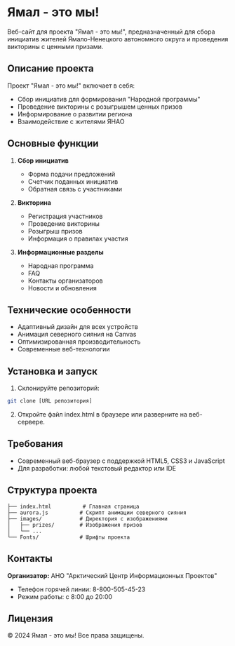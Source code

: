 # Ямал - это мы!

Веб-сайт для проекта "Ямал - это мы!", предназначенный для сбора инициатив жителей Ямало-Ненецкого автономного округа и проведения викторины с ценными призами.

## Описание проекта

Проект "Ямал - это мы!" включает в себя:
- Сбор инициатив для формирования "Народной программы"
- Проведение викторины с розыгрышем ценных призов
- Информирование о развитии региона
- Взаимодействие с жителями ЯНАО

## Основные функции

1. **Сбор инициатив**
   - Форма подачи предложений
   - Счетчик поданных инициатив
   - Обратная связь с участниками

2. **Викторина**
   - Регистрация участников
   - Проведение викторины
   - Розыгрыш призов
   - Информация о правилах участия

3. **Информационные разделы**
   - Народная программа
   - FAQ
   - Контакты организаторов
   - Новости и обновления

## Технические особенности

- Адаптивный дизайн для всех устройств
- Анимация северного сияния на Canvas
- Оптимизированная производительность
- Современные веб-технологии

## Установка и запуск

1. Склонируйте репозиторий:
```bash
git clone [URL репозитория]
```

2. Откройте файл index.html в браузере или разверните на веб-сервере.

## Требования

- Современный веб-браузер с поддержкой HTML5, CSS3 и JavaScript
- Для разработки: любой текстовый редактор или IDE

## Структура проекта

```
├── index.html          # Главная страница
├── aurora.js          # Скрипт анимации северного сияния
├── images/            # Директория с изображениями
│   ├── prizes/        # Изображения призов
│   └── ...
└── Fonts/             # Шрифты проекта
```

## Контакты

**Организатор:** АНО "Арктический Центр Информационных Проектов"
- Телефон горячей линии: 8-800-505-45-23
- Режим работы: с 8:00 до 20:00

## Лицензия

© 2024 Ямал - это мы! Все права защищены. 